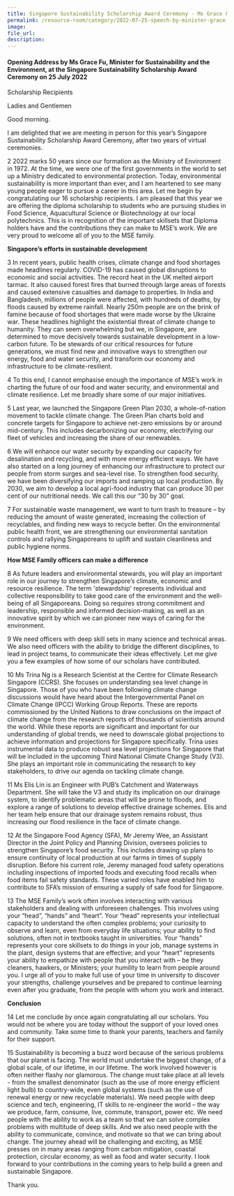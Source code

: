 ```yaml
---  
title: Singapore Sustainability Scholarship Award Ceremony - Ms Grace Fu  
permalink: /resource-room/category/2022-07-25-speech-by-minister-grace-fu-at-the-singapore-sustainability-scholarship-award-ceremony/  
image:  
file_url:  
description:  
---  
```


#### Opening Address by Ms Grace Fu, Minister for Sustainability and the Environment, at the Singapore Sustainability Scholarship Award Ceremony on 25 July 2022

Scholarship Recipients

Ladies and Gentlemen

Good morning.

I am delighted that we are meeting in person for this year’s Singapore Sustainability Scholarship Award Ceremony, after two years of virtual ceremonies.

2	2022 marks 50 years since our formation as the Ministry of Environment in 1972. At the time, we were one of the first governments in the world to set up a Ministry dedicated to environmental protection. Today, environmental sustainability is more important than ever, and I am heartened to see many young people eager to pursue a career in this area. Let me begin by congratulating our 16 scholarship recipients. I am pleased that this year we are offering the diploma scholarship to students who are pursuing studies in Food Science, Aquacultural Science or Biotechnology at our local polytechnics. This is in recognition of the important skillsets that Diploma holders have and the contributions they can make to MSE’s work. We are very proud to welcome all of you to the MSE family.

**Singapore’s efforts in sustainable development** 

3	In recent years, public health crises, climate change and food shortages made headlines regularly. COVID-19 has caused global disruptions to economic and social activities. The record heat in the UK melted airport tarmac. It also caused forest fires that burned through large areas of forests and caused extensive casualties and damage to properties. In India and Bangladesh, millions of people were affected, with hundreds of deaths, by floods caused by extreme rainfall. Nearly 250m people are on the brink of famine because of food shortages that were made worse by the Ukraine war. These headlines highlight the existential threat of climate change to humanity. They can seem overwhelming but we, in Singapore, are determined to move decisively towards sustainable development in a low-carbon future.  To be stewards of our critical resources for future generations, we must find new and innovative ways to strengthen our energy, food and water security, and transform our economy and infrastructure to be climate-resilient. 

4	 To this end, I cannot emphasise enough the importance of MSE’s work in charting the future of our food and water security, and environmental and climate resilience. Let me broadly share some of our major initiatives. 

5	Last year, we launched the Singapore Green Plan 2030, a whole-of-nation movement to tackle climate change. The Green Plan charts bold and concrete targets for Singapore to achieve net-zero emissions by or around mid-century. This includes decarbonizing our economy, electrifying our fleet of vehicles and increasing the share of our renewables.  

6	We will enhance our water security by expanding our capacity for desalination and recycling, and with more energy efficient ways. We have also started on a long journey of enhancing our infrastructure to protect our people from storm surges and sea-level rise. To strengthen food security, we have been diversifying our imports and ramping up local production.  By 2030, we aim to develop a local agri-food industry that can produce 30 per cent of our nutritional needs. We call this our “30 by 30” goal. 

7	For sustainable waste management, we want to turn trash to treasure – by reducing the amount of waste generated, increasing the collection of recyclables, and finding new ways to recycle better. On the environmental public health front, we are strengthening our environmental sanitation controls and rallying Singaporeans to uplift and sustain cleanliness and public hygiene norms. 

**How MSE Family officers can make a difference**

8	As future leaders and environmental stewards, you will play an important role in our journey to strengthen Singapore’s climate, economic and resource resilience. The term 'stewardship' represents individual and collective responsibility to take good care of the environment and the well-being of all Singaporeans. Doing so requires strong commitment and leadership, responsible and informed decision-making, as well as an innovative spirit by which we can pioneer new ways of caring for the environment. 

9	We need officers with deep skill sets in many science and technical areas. We also need officers with the ability to bridge the different disciplines, to lead in project teams, to communicate their ideas effectively. Let me give you a few examples of how some of our scholars have contributed. 

10	Ms Trina Ng is a Research Scientist at the Centre for Climate Research Singapore (CCRS). She focuses on understanding sea level change in Singapore. Those of you who have been following climate change discussions would have heard about the Intergovernmental Panel on Climate Change (IPCC) Working Group Reports. These are reports commissioned by the United Nations to draw conclusions on the impact of climate change from the research reports of thousands of scientists around the world. While these reports are significant and important for our understanding of global trends, we need to downscale global projections to achieve information and projections for Singapore specifically. Trina uses instrumental data to produce robust sea level projections for Singapore that will be included in the upcoming Third National Climate Change Study (V3). She plays an important role in communicating the research to key stakeholders, to drive our agenda on tackling climate change. 

11	Ms Elis Lin is an Engineer with PUB’s Catchment and Waterways Department. She will take the V3 and study its implication on our drainage system, to identify problematic areas that will be prone to floods, and explore a range of solutions to develop effective drainage schemes. Elis and her team help ensure that our drainage system remains robust, thus increasing our flood resilience in the face of climate change.

12	 At the Singapore Food Agency (SFA), Mr Jeremy Wee, an Assistant Director in the Joint Policy and Planning Division, oversees policies to strengthen Singapore’s food security. This includes drawing up plans to ensure continuity of local production at our farms in times of supply disruption. Before his current role, Jeremy managed food safety operations including inspections of imported foods and executing food recalls when food items fail safety standards. These varied roles have enabled him to contribute to SFA’s mission of ensuring a supply of safe food for Singapore. 

13 	The MSE Family’s work often involves interacting with various stakeholders and dealing with unforeseen challenges. This involves using your “head”, “hands” and “heart”. Your “head” represents your intellectual capacity to understand the often complex problems; your curiosity to observe and learn, even from everyday life situations; your ability to find solutions, often not in textbooks taught in universities. Your “hands” represents your core skillsets to do things in your job, manage systems in the plant, design systems that are effective; and your “heart” represents your ability to empathize with people that you interact with – be they cleaners, hawkers, or Ministers; your humility to learn from people around you. I urge all of you to make full use of your time in university to discover your strengths, challenge yourselves and be prepared to continue learning even after you graduate, from the people with whom you work and interact. 

**Conclusion**

14	Let me conclude by once again congratulating all our scholars. You would not be where you are today without the support of your loved ones and community. Take some time to thank your parents, teachers and family for their support.

15	Sustainability is becoming a buzz word because of the serious problems that our planet is facing. The world must undertake the biggest change, of a global scale, of our lifetime, in our lifetime. The work involved however is often neither flashy nor glamorous. The change must take place at all levels - from the smallest denominator (such as the use of more energy efficient light bulb) to country-wide, even global systems (such as the use of renewal energy or new recyclable materials). We need people with deep science and tech, engineering, IT skills to re-engineer the world – the way we produce, farm, consume, live, commute, transport, power etc.  We need people with the ability to work as a team so that we can solve complex problems with multitude of deep skills. And we also need people with the ability to communicate, convince, and motivate so that we can bring about change. The journey ahead will be challenging and exciting, as MSE presses on in many areas ranging from carbon mitigation, coastal protection, circular economy, as well as food and water security. I look forward to your contributions in the coming years to help build a green and sustainable Singapore.

Thank you.

